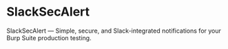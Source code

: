 # SlackSecAlert
SlackSecAlert — Simple, secure, and Slack-integrated notifications for your Burp Suite production testing.
